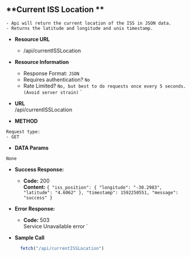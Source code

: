**Current ISS Location **
----
```
- Api will return the current location of the ISS in JSON data.
- Returns the latitude and longitude and unix timestamp. 
```
* **Resource URL** <br/>
    * /api/currentISSLocation
* **Resource Information**

    * Response Format: `JSON`
    * Requires authentication? `No`
    * Rate Limited? `No, but best to do requests once every 5 seconds. (Avoid server strain)`
`
* **URL** <br/>
 /api/currentISSLocation
* **METHOD** 
```
Request type: 
- GET
```

* **DATA Params** 
```
None
```

* **Success Response:**
  * **Code:** 200 <br />
    **Content:** `{
  "iss_position": {
    "longitude": "-30.2983",
    "latitude": "4.6062"
  },
  "timestamp": 1592250551,
  "message": "success"
}
`

* **Error Response:**
  * **Code:** 503 <br />
  Service Unavailable error
`


* **Sample Call** 

  ```javascript
    fetch("/api/currentISSLocation")
  ```

